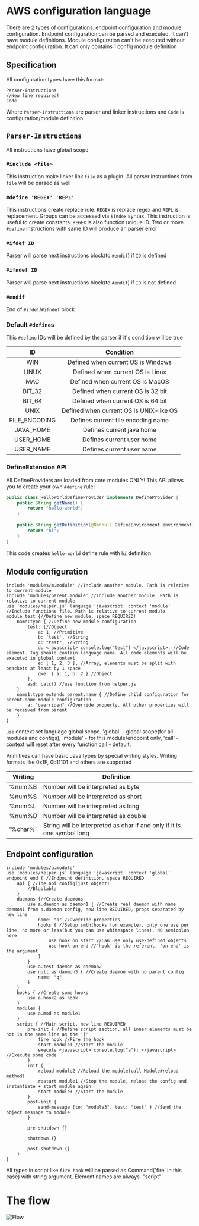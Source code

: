 # AWS configuration language
There are 2 types of configurations: endpoint configuration and module configuration. 
Endpoint configuration can be parsed and executed. It can't have module definitions. 
Module configuration can't be executed without endpoint configuration. It can only contains 1 config module definition
## Specification
All configuration types have this format:
```
Parser-Instructions
//New line required!
Code 
```
Where `Parser-Instructions` are parser and linker instructions and `Code` is configuration/module definition
## `Parser-Instructions`
All instructions have global scope
### `#include <file>`
This instruction make linker link `file` as a plugin. All parser instructions from `file` will be parsed as well
### `#define 'REGEX' 'REPL'`
This instructions create replace rule. `REGEX` is replace regex and `REPL` is replacement. Groups can be accessed via `$index` syntax.
This instruction is useful to create constants.
`REGEX` is also function unique ID. Two or move `#define` instructions with same ID will produce an parser error
### `#ifdef ID`
Parser will parse next instructions block(to `#endif`) if `ID` is defined 
### `#ifndef ID`
Parser will parse next instructions block(to `#endif`) if `ID` is not defined
### `#endif`
End of `#ifdef`/`#ifndef` block
### Default `#define`s
This `#define` IDs will be defined by the parser if it's condition will be true

| ID | Condition |
|:--------:|:-------------:|
| WIN | Defined when current OS is Windows |
| LINUX | Defined when current OS is Linux | 
| MAC | Defined when current OS is MacOS |
| BIT_32 | Defined when current OS is 32 bit |
| BIT_64 | Defined when current OS is 64 bit |
| UNIX | Defined when current OS is UNIX-like OS | 
| FILE_ENCODING | Defines current file encoding name |
| JAVA_HOME | Defines current java home |
| USER_HOME | Defines current user home |
| USER_NAME | Defines current user name |
### DefineExtension API
All DefineProviders are loaded from core modules ONLY!
This API allows you to create your own `#define` rule: 
```java
public class HelloWorldDefineProvider implements DefineProvider {
    public String getName() {
        return "hello-world";
    }
    
    public String getDefinition(@Nonnull DefineEnvironment environment) {
        return "hi";
    }
}
```
This code creates `hello-world` define rule with `hi` definition

## Module configuration
```
include 'modules/m.module' //Include another module. Path is relative to current module
include 'modules/parent.module' //Include another module. Path is relative to current module
use 'modules/helper.js' language 'javascript' context 'module' //Include functions file. Path is relative to current module
module test {//Define new module, space REQUIRED!
    name:type { //Define new module configuration
        test: {//Object
            a: 1, //Primitive
            b: 'test', //String
            c: "test", //String
            d: <javascript> console.log("test") </javascript>, //Code element. Tag should contain language name. All code elements will be executed in global context
            e: [ 1, 2, 3 ], //Array, elements must be split with brackets at least by 1 space
            qwe: { a: 1, b: 2 } //Object
        },
        asd: calc() //use function from helper.js
    }
    name1:type extends parent.name { //Define child configuration for parent.name module configuration
        a: "overriden" //Override property. All other properties will be received from parent
    }
}
```
`use` context set language global scope. 'global' - global scope(for all modules and configs), 'module' - for this module/endpoint only, 'call' - context will reset after every function call - default.

Primitives can have basic Java types by special writing styles.
Writing formats like 0x1F, 0b11101 and others are supported

| Writing | Definition |
|---|---|
| %num%B | Number will be interpreted as byte |
| %num%S | Number will be interpreted as short |
| %num%L | Number will be interpreted as long | 
| %num%D | Number will be interpreted as double |
| '%char%' | String will be interpreted as char if and only if it is one symbol long |
## Endpoint configuration
```
include 'modules/a.module'
use 'modules/helper.js' language 'javascript' context 'global'
endpoint end { //Endpoint definition, space REQUIRED
    api { //The api config(just object)
        //Blablabla
    }
    daemons {//Create daemons
        use a.daemon as daemon1 { //Create real daemon with name daemon1 from a.daemon config, new line REQUIRED, props separated by new line
            name: "a",//Override properties
            hooks { //Setup smth(hooks for example), only one use per line, no more or less(but you can use whitespace lines). NO semicolon here
                use hook on start //Can use only use-defined objects
                use hook on end //'hook' is the referent, 'on end' is the argument
            }
        }
        use a.test-daemon as daemon2 
        use null as daemon3 { //Create daemon with no parent config 
            name: "q"
        }
    }
    hooks { //Create some hooks
        use a.hook2 as hook
    }
    modules {
        use a.mod as module1
    }
    script { //Main script, new line REQUIRED
        pre-init { //Define script section, all inner elements must be not in the same line as the '{'
            fire hook //Fire the hook
            start module1 //Start the module
            execute <javascript> console.log("a"); </javascript> //Execute some code
        } 
        init {
            reload module2 //Reload the module(call Module#reload method)
            restart module1 //Stop the module, reload the config and instantiate + start module again
            start module3 //Start the module
        }
        post-init {
            send-message {to: "module3", test: "test" } //Send the object message to module
        }
        
        pre-shutdown {}
        
        shutdown {}
        
        post-shutdown {}
    }
}
```
All types in script like `fire hook` will be parsed as Command('fire' in this case) with string argument.
Element names are always '"script"'.

# The flow
![Flow](./AWS-Config-Flow.png)
